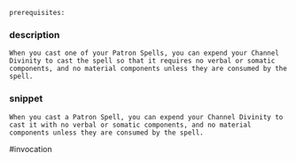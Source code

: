 `prerequisites:`
### description
```
When you cast one of your Patron Spells, you can expend your Channel Divinity to cast the spell so that it requires no verbal or somatic components, and no material components unless they are consumed by the spell.
```

### snippet
```
When you cast a Patron Spell, you can expend your Channel Divinity to cast it with no verbal or somatic components, and no material components unless they are consumed by the spell.
```

#invocation
